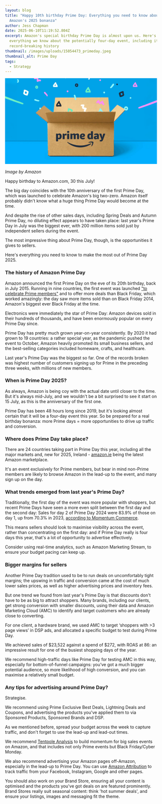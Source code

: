 ```yaml
---
layout: blog
title: "Happy 10th birthday Prime Day: Everything you need to know about
  Amazon's 2025 bonanza"
author: Jess Chapman
date: 2025-06-10T11:19:52.804Z
excerpt: Amazon's special birthday Prime Day is almost upon us. Here's
  everything we know about the potentially four-day event, including its
  record-breaking history
thumbnail: /images/uploads/15054473_primeday.jpeg
thumbnail_alt: Prime Day
tags:
  - Strategy
---
```

<!--StartFragment-->

![Prime Day](/images/uploads/15054473_primeday.jpeg "Prime Day")

*I﻿mage by Amazon*

Happy birthday to Amazon.com, 30 this July!

The big day coincides with the 10th anniversary of the first Prime Day, which was launched to celebrate Amazon's big two-zero. Amazon itself probably didn't know what a huge thing Prime Day would become at the time.

And despite the rise of other sales days, including Spring Deals and Autumn Prime Day, no diluting effect appears to have taken place: last year's Prime Day in July was the biggest ever, with 200 million items sold just by independent sellers during the event.

The most impressive thing about Prime Day, though, is the opportunities it gives to sellers. 

Here's everything you need to know to make the most out of Prime Day 2025. 

### The history of Amazon Prime Day

Amazon announced the first Prime Day on the eve of its 20th birthday, back in July 2015. Running in nine countries, the first event was launched ["to celebrate Prime members"](https://www.aboutamazon.co.uk/news/amazon-prime/the-history-of-prime-day-uk) and to offer more deals than Black Friday, which worked amazingly: the day saw more items sold than on Black Friday 2014, Amazon's biggest ever Black Friday at the time. 

Electronics were immediately the star of Prime Day: Amazon devices sold in their hundreds of thousands, and have been enormously popular on every Prime Day since.

Prime Day has pretty much grown year-on-year consistently. By 2020 it had grown to 19 countries: a rather special year, as the pandemic pushed the event to October, Amazon heavily promoted its small business sellers, and the best-selling categories included homeware, crafts, and healthcare. 

Last year's Prime Day was the biggest so far. One of the records broken was highest number of customers signing up for Prime in the preceding three weeks, with millions of new members. 

### When is Prime Day 2025?

As always, Amazon is being coy with the actual date until closer to the time. But it's always mid-July, and we wouldn't be a bit surprised to see it start on 15 July, as this is the anniversary of the first one.

Prime Day has been 48 hours long since 2019, but it's looking almost certain that it will be a four-day event this year. So be prepared for a real birthday bonanza: more Prime days = more opportunities to drive up traffic and conversion. 

### Where does Prime Day take place?

There are 24 countries taking part in Prime Day this year, including all the major markets and, new for 2025, Ireland - [amazon.ie](http://amazon.ie) being the latest Amazon marketplace. 

It's an event exclusively for Prime members, but bear in mind non-Prime members are likely to browse Amazon in the lead-up to the event, and many sign up on the day. 

### What trends emerged from last year's Prime Day? 

Traditionally, the first day of the event was more popular with shoppers, but recent Prime Days have seen a more even split between the first day and the second day: Sales for day 2 of Prime Day 2024 were 83.9% of those on day 1, up from 70.3% in 2023, [according to Momentum Commerce](https://www.momentumcommerce.com/2024-prime-day-sales-shifted-significantly-towards-day-2/).

This means sellers should look to maximise visibility across the event, rather than concentrating on the first day: and if Prime Day really is four days this year, that's a lot of opportunity to advertise effectively. 

Consider using real-time analytics, such as Amazon Marketing Stream, to ensure your budget pacing can keep up. 

### Bigger margins for sellers

Another Prime Day tradition used to be to run deals on uncomfortably tight margins; the upswing in traffic and conversion came at the cost of much lower sales prices, as well as higher advertising prices and inventory fees. 

But one trend we found from last year's Prime Day is that discounts don't have to be as big to attract shoppers. Many brands, including our clients, get strong conversion with smaller discounts, using their data and Amazon Marketing Cloud (AMC) to identify and target customers who are already close to converting. 

For one client, a hardware brand, we used AMC to target ‘shoppers with >3 page views’ in DSP ads, and allocated a specific budget to test during Prime Day. 

We achieved sales of $23,522 against a spend of $272, with ROAS at 86: an impressive result for one of the busiest shopping days of the year.

We recommend high-traffic days like Prime Day for testing AMC in this way, especially for bottom-of-funnel campaigns: you’ve got a much bigger potential audience, so more likelihood of high conversion, and you can maximise a relatively small budget.

### Any tips for advertising around Prime Day? 

Strategise. 

We recommend using Prime Exclusive Best Deals, Lightning Deals and Coupons, and advertising the products you've applied them to via Sponsored Products, Sponsored Brands and DSP. 

As we mentioned before, spread your budget across the week to capture traffic, and don't forget to use the lead-up and lead-out times. 

We recommend [Tentpole Analysis](https://e-comas.com/2023/12/04/reading-the-tentpole-how-to-build-momentum-for-your-amazon-ads-after-black-friday.html) to build momentum for big sales events on Amazon, and that includes not only Prime events but Black Friday/Cyber Monday.

We also recommend advertising your Amazon pages off-Amazon, especially in the lead-up to Prime Day. You can use [Amazon Attribution](https://advertising.amazon.com/solutions/products/amazon-attribution) to track traffic from your Facebook, Instagram, Google and other pages. 

You should also work on your Brand Store, ensuring all your content is optimised and the products you've got deals on are featured prominently. Brand Stores really suit seasonal content: think 'hot summer deals', and ensure your listings, images and messaging fit the theme. 

<!--EndFragment-->